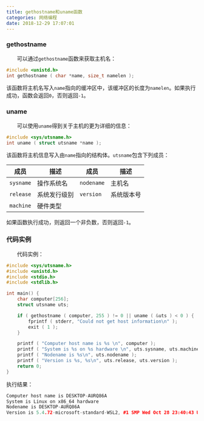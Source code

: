 ```yaml
---
title: gethostname和uname函数
categories: 网络编程
date: 2018-12-29 17:07:01
---
```

### gethostname

&emsp;&emsp;可以通过`gethostname`函数来获取主机名：<!--more-->

``` cpp
#include <unistd.h>
int gethostname ( char *name, size_t namelen );
```

该函数将主机名写入`name`指向的缓冲区中，该缓冲区的长度为`namelen`。如果执行成功，函数会返回`0`，否则返回`-1`。

### uname

&emsp;&emsp;可以使用`uname`得到关于主机的更为详细的信息：

``` cpp
#include <sys/utsname.h>
int uname ( struct utsname *name );
```

该函数将主机信息写入由`name`指向的结构体。`utsname`包含下列成员：

成员      | 描述         | 成员       | 描述
----------|-------------|------------|-----
`sysname` | 操作系统名   | `nodename` | 主机名
`release` | 系统发行级别 | `version`  | 系统版本号
`machine` | 硬件类型

如果函数执行成功，则返回一个非负数，否则返回`-1`。

### 代码实例

&emsp;&emsp;代码实例：

``` cpp
#include <sys/utsname.h>
#include <unistd.h>
#include <stdio.h>
#include <stdlib.h>

int main() {
    char computer[256];
    struct utsname uts;

    if ( gethostname ( computer, 255 ) != 0 || uname ( &uts ) < 0 ) {
        fprintf ( stderr, "Could not get host information\n" );
        exit ( 1 );
    }

    printf ( "Computer host name is %s \n", computer );
    printf ( "System is %s on %s hardware \n", uts.sysname, uts.machine );
    printf ( "Nodename is %s\n", uts.nodename );
    printf ( "Version is %s, %s\n", uts.release, uts.version );
    return 0;
}
```

执行结果：

``` cpp
Computer host name is DESKTOP-AURQ86A
System is Linux on x86_64 hardware
Nodename is DESKTOP-AURQ86A
Version is 5.4.72-microsoft-standard-WSL2, #1 SMP Wed Oct 28 23:40:43 UTC 2020
```